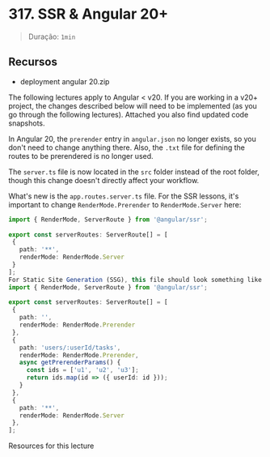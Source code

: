 # 317. SSR & Angular 20+

> Duração: `1min`

## Recursos
- deployment angular 20.zip

The following lectures apply to Angular \< v20. If you are working in a v20+ project, the changes described below will need to be implemented (as you go through the following lectures). Attached you also find updated code snapshots.

In Angular 20, the `prerender` entry in `angular.json` no longer exists, so you don't need to change anything there. Also, the `.txt` file for defining the routes to be prerendered is no longer used.

The `server.ts` file is now located in the `src` folder instead of the root folder, though this change doesn't directly affect your workflow.

What's new is the `app.routes.server.ts` file. For the SSR lessons, it's important to change `RenderMode.Prerender` to `RenderMode.Server` here:

```ts
import { RenderMode, ServerRoute } from '@angular/ssr';
 
export const serverRoutes: ServerRoute[] = [
 {
   path: '**',
   renderMode: RenderMode.Server
 }
];
For Static Site Generation (SSG), this file should look something like this, for example:
import { RenderMode, ServerRoute } from '@angular/ssr';
 
export const serverRoutes: ServerRoute[] = [
 {
   path: '',
   renderMode: RenderMode.Prerender
 },
 {
   path: 'users/:userId/tasks',
   renderMode: RenderMode.Prerender,
   async getPrerenderParams() {
     const ids = ['u1', 'u2', 'u3'];
     return ids.map(id => ({ userId: id }));
   }
 },
 {
   path: '**',
   renderMode: RenderMode.Server
 },
];

```

Resources for this lecture